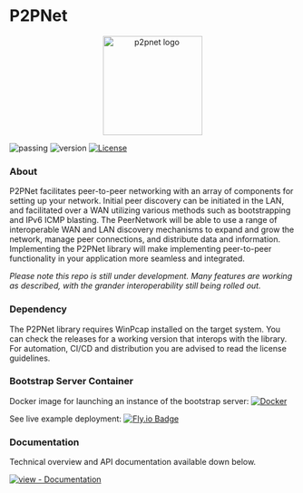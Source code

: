 ﻿# P2PNet

<p align="center">
    <img src="https://github.com/realChrisDeBon/P2PNet/assets/97779307/36f3441a-2905-476e-ac6a-c5fa8a9112b0" width="175" height="175" alt="p2pnet logo">
</p>

![passing](https://github.com/realChrisDeBon/P2PNet/actions/workflows/dotnet.yml/badge.svg) ![version](https://img.shields.io/badge/Version-.Net_9-purple) [![License](https://img.shields.io/badge/License-MIT-blue)](https://github.com/realChrisDeBon/P2PNet/blob/main/LICENSE)

### About

P2PNet facilitates peer-to-peer networking with an array of components for setting up your network. Initial peer discovery can be initiated in the LAN, and facilitated over a WAN utilizing various methods such as bootstrapping and IPv6 ICMP blasting. The PeerNetwork will be able to use a range of interoperable WAN and LAN discovery mechanisms to expand and grow the network, manage peer connections, and distribute data and information. Implementing the P2PNet library will make implementing peer-to-peer functionality in your application more seamless and integrated.

*Please note this repo is still under development. Many features are working as described, with the grander interoperability still being rolled out.*

### Dependency

The P2PNet library requires WinPcap installed on the target system. You can check the releases for a working version that interops with the library. For automation, CI/CD and distribution you are advised to read the license guidelines.

### Bootstrap Server Container

Docker image for launching an instance of the bootstrap server:
[![Docker](https://img.shields.io/badge/docker-%230db7ed.svg?style=for-the-badge&logo=docker&logoColor=white)](http://ghcr.io/realchrisdebon/p2pnet/p2pbootstrap)

See live example deployment:
[![Fly.io Badge](https://img.shields.io/badge/Fly.io-24175B?logo=flydotio&logoColor=fff&style=for-the-badge)](https://p2pbootstrap.fly.dev/)

### Documentation

Technical overview and API documentation available down below.

[![view - Documentation](https://img.shields.io/badge/view-Documentation-blue?style=for-the-badge)](https://p2pnetsuite.github.io/P2PNet/)
